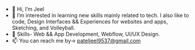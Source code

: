 - 👋 Hi, I’m Jeel
- 👀 I’m interested in learning new skills mainly related to tech. I also like to code, Design Interfaces && Experiences for websites and apps, Sketching, and Volleyball.
- 🌱 Skills- Web && App Development, Webflow, UI/UX Design.
- 📫 You can reach me by-> pateljeel9537@gmail.com

<!---
Jeel9/Jeel9 is a ✨ special ✨ repository because its `README.md` (this file) appears on your GitHub profile.
You can click the Preview link to take a look at your changes.
--->
